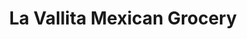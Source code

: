 ---
title: "La Vallita Mexican Grocery"
url: /indianapolis/la-vallita-mexican-grocery/
shop: Supermarkt
---